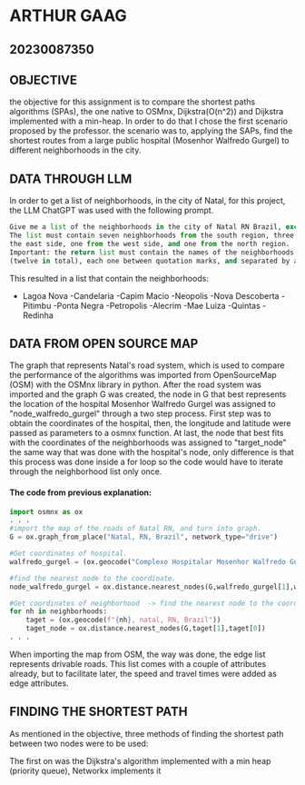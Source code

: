 # ARTHUR GAAG 
## 20230087350

## OBJECTIVE
the objective for this assignment is to compare the shortest paths algorithms (SPAs), the one native to OSMnx, Dijkstra(O(n^2)) and Dijkstra implemented with a min-heap.
In order to do that I chose the first scenario proposed by the professor. the scenario was to, applying the SAPs, find the shortest routes from a large public hospital (Mosenhor Walfredo Gurgel) to different neighborhoods in the city.

## DATA THROUGH LLM

In order to get a list of neighborhoods, in the city  of Natal, for this project, the LLM ChatGPT was used with the following prompt.
````python
Give me a list of the neighborhoods in the city of Natal RN Brazil, except Tirol. 
The list must contain seven neighborhoods from the south region, three from
the east side, one from the west side, and one from the north region.
Important: the return list must contain the names of the neighborhoods selected
(twelve in total), each one between quotation marks, and separated by a comma. 

````

This resulted in a list that contain the neighborhoods:
- Lagoa Nova
-Candelaria
-Capim Macio
-Neopolis
-Nova Descoberta
-Pitimbu
-Ponta Negra
-Petropolis
-Alecrim
-Mae Luiza
-Quintas
-Redinha

## DATA FROM OPEN SOURCE MAP

The graph that represents Natal's road system, which is used to compare the performance of the algorithms was imported from OpenSourceMap (OSM) with the OSMnx library in python. After the road system was imported and the graph G was created, the node in G that best represents the location of the hospital Mosenhor Walfredo Gurgel was assigned to "node_walfredo_gurgel" through a two step process. First step was to obtain the coordinates of the hospital, then, the longitude and latitude were passed as parameters to a osmnx function. At last, the node that best fits with the coordinates of the neighborhoods was assigned to "target_node" the same way that was done with the hospital's node, only difference is that this process was done inside a for loop so the code would have to iterate through the neighborhood list only once. 

#### The  code from previous explanation:

````python
import osmnx as ox
. . . 
#import the map of the roads of Natal RN, and turn into graph.
G = ox.graph_from_place("Natal, RN, Brazil", network_type="drive") 

#Get coordinates of hospital.
walfredo_gurgel = (ox.geocode("Complexo Hospitalar Mosenhor Walfredo Gurgel, natal RN, Brazil"))

#find the nearest node to the coordinate.
node_walfredo_gurgel = ox.distance.nearest_nodes(G,walfredo_gurgel[1],walfredo_gurgel[0])

#Get coordinates of neighborhood  -> find the nearest node to the coordinate.
for nh in neighborhoods:
    taget = (ox.geocode(f"{nh}, natal, RN, Brazil"))
    taget_node = ox.distance.nearest_nodes(G,taget[1],taget[0])
. . .
```` 
When importing the map from OSM, the way was done, the edge list represents drivable roads. This list comes  with a couple of attributes already, but to facilitate later, the speed and travel times were added as edge attributes.


## FINDING THE SHORTEST PATH

As mentioned in the objective, three methods of finding the shortest path between two nodes were to be used:

The first on was the Dijkstra's algorithm implemented with a min heap (priority queue),  Networkx implements it 